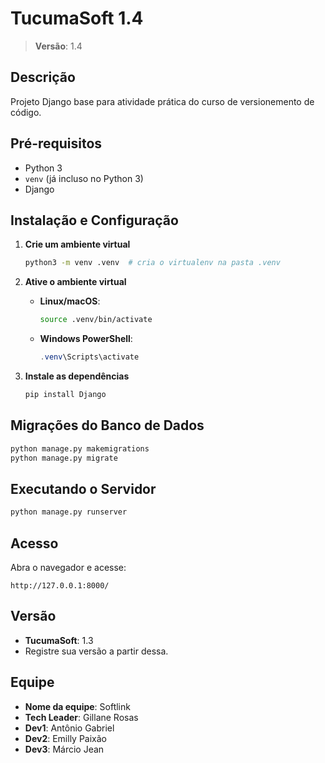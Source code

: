 # TucumaSoft 1.4

> **Versão**: 1.4

## Descrição

Projeto Django base para atividade prática do curso de versionemento de código.

## Pré-requisitos

- Python 3
- `venv` (já incluso no Python 3)
- Django

## Instalação e Configuração

1. **Crie um ambiente virtual**
   ```bash
   python3 -m venv .venv  # cria o virtualenv na pasta .venv
   ```

2. **Ative o ambiente virtual**
   - **Linux/macOS**:
     ```bash
     source .venv/bin/activate
     ```
   - **Windows PowerShell**:
     ```powershell
     .venv\Scripts\activate
     ```

3. **Instale as dependências**
   ```bash
   pip install Django
   ```

## Migrações do Banco de Dados

```bash
python manage.py makemigrations
python manage.py migrate
```

## Executando o Servidor

```bash
python manage.py runserver
```

## Acesso

Abra o navegador e acesse:

```
http://127.0.0.1:8000/
```

## Versão

- **TucumaSoft**: 1.3
- Registre sua versão a partir dessa.

## Equipe

- **Nome da equipe**: Softlink
- **Tech Leader**: Gillane Rosas
- **Dev1**: Antônio Gabriel
- **Dev2**: Emilly Paixão
- **Dev3**: Márcio Jean


